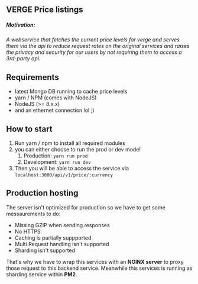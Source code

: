 ## VERGE Price listings

##### Motivation:

_A webservice that fetches the current price levels for verge and serves them via the api to reduce request rates on the original services and raises the privacy and security for our users by not requiring them to access a 3rd-party api._

## Requirements

- latest Mongo DB running to cache price levels
- yarn / NPM (comes with NodeJS)
- NodeJS (>= 8.x.x)
- and an ethernet connection lol ;)

## How to start

1. Run yarn / npm to install all required modules
2. you can either choose to run the prod or dev mode!
   1. Production: `yarn run prod`
   2. Development: `yarn run dev`
3. Then you will be able to access the service via `localhost:3000/api/v1/price/:currency`

## Production hosting

The server isn't optimized for production so we have to get some messaurements to do:

- Missing GZIP when sending responses
- No HTTPS
- Caching is partially suppported
- Multi Request handling isn't supported
- Sharding isn't supported

That's why we have to wrap this services with an **NGINX server** to proxy those request to this backend service. Meanwhile this services is running as sharding service within **PM2**.
